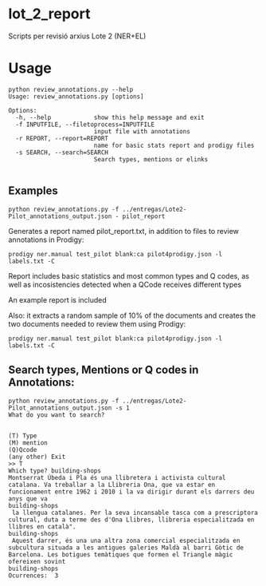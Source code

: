 # lot_2_report
Scripts per revisió arxius Lote 2 (NER+EL)

# Usage


```
python review_annotations.py --help
Usage: review_annotations.py [options]

Options:
  -h, --help            show this help message and exit
  -f INPUTFILE, --filetoprocess=INPUTFILE
                        input file with annotations
  -r REPORT, --report=REPORT
                        name for basic stats report and prodigy files
  -s SEARCH, --search=SEARCH
                        Search types, mentions or elinks
                        
```

## Examples

```
python review_annotations.py -f ../entregas/Lote2-Pilot_annotations_output.json - pilot_report
```

Generates a report named pilot_report.txt, in addition to files to review annotations in Prodigy:

```
prodigy ner.manual test_pilot blank:ca pilot4prodigy.json -l labels.txt -C

```
Report includes basic statistics and  most common types and Q codes, as well as incosistencies detected when a QCode receives different types

An example report is included

Also: it extracts a random sample of 10% of the documents and creates the two documents needed to review them using Prodigy:



```
prodigy ner.manual test_pilot blank:ca pilot4prodigy.json -l labels.txt -C
```

## Search types, Mentions or Q codes in Annotations:

```
python review_annotations.py -f ../entregas/Lote2-Pilot_annotations_output.json -s 1
What do you want to search?


(T) Type
(M) mention
(Q)Qcode
(any other) Exit
>> T
Which type? building-shops
Montserrat Úbeda i Pla és una llibretera i activista cultural catalana. Va treballar a la Llibreria Ona, que va estar en funcionament entre 1962 i 2010 i la va dirigir durant els darrers deu anys que va 
building-shops
 la llengua catalanes. Per la seva incansable tasca com a prescriptora cultural, duta a terme des d'Ona Llibres, llibreria especialitzada en llibres en català".
building-shops
 Aquest darrer, és una una altra zona comercial especialitzada en subcultura situada a les antigues galeries Maldà al barri Gòtic de Barcelona. Les botigues temàtiques que formen el Triangle màgic ofereixen sovint 
building-shops
Ocurrences:  3

```

